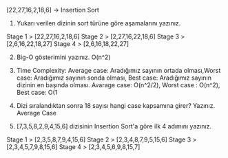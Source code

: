 [22,27,16,2,18,6] -> Insertion Sort 
1. Yukarı verilen dizinin sort türüne göre aşamalarını yazınız.

Stage 1 > [22,27,16,2,18,6]
Stage 2 > [2,27,16,22,18,6]
Stage 3 > [2,6,16,22,18,27]
Stage 4 > [2,6,16,18,22,27]

2. Big-O gösterimini yazınız.
O(n^2)
3. Time Complexity: Average case: Aradığımız sayının ortada olması,Worst case: Aradığımız sayının sonda olması, Best case: Aradığımız sayının dizinin en başında olması.
Avarage case: O(n^2/2), Worst case : O(n^2), Best case: O(1
4. Dizi sıralandıktan sonra 18 sayısı hangi case kapsamına girer? Yazınız.
Average Case

5. [7,3,5,8,2,9,4,15,6] dizisinin Insertion Sort'a göre ilk 4 adımını yazınız.

Stage 1 > [2,3,5,8,7,9,4,15,6]
Stage 2 > [2,3,4,8,7,9,5,15,6]
Stage 3 > [2,3,4,5,7,9,8,15,6]
Stage 4 > [2,3,4,5,6,9,8,15,7] 

